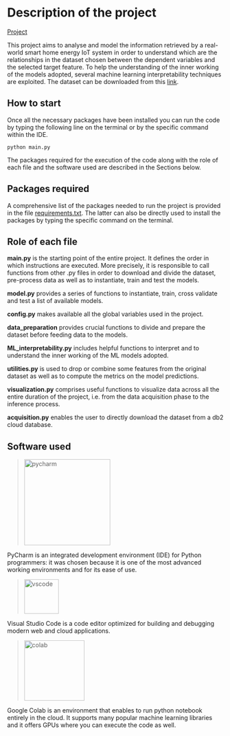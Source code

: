# Description of the project

[Project](https://github.com/EdoardoGruppi/IoT_Assignment)

This project aims to analyse and model the information retrieved by a real-world smart home energy IoT system in order to understand which are the relationships in the dataset chosen between the dependent variables and the selected target feature. To help the understanding of the inner working of the models adopted, several machine learning interpretability techniques are exploited. The dataset can be downloaded from this [link](https://www.kaggle.com/taranvee/smart-home-dataset-with-weather-information).

## How to start

Once all the necessary packages have been installed you can run the code by typing the following line on the terminal or by the specific command within the IDE.

```
python main.py
```

The packages required for the execution of the code along with the role of each file and the software used are described in the Sections below.

## Packages required

A comprehensive list of the packages needed to run the project is provided in the file [requirements.txt](https://github.com/EdoardoGruppi/IoT_Assignment/blob/main/requirements.txt). The latter can also be directly used to install the packages by typing the specific command on the terminal.

## Role of each file

**main.py** is the starting point of the entire project. It defines the order in which instructions are executed. More precisely, it is responsible to call functions from other .py files in order to download and divide the dataset, pre-process data as well as to instantiate, train and test the models.

**model.py** provides a series of functions to instantiate, train, cross validate and test a list of available models.

**config.py** makes available all the global variables used in the project.

**data_preparation** provides crucial functions to divide and prepare the dataset before feeding data to the models.

**ML_interpretability.py** includes helpful functions to interpret and to understand the inner working of the ML models adopted.

**utilities.py** is used to drop or combine some features from the original dataset as well as to compute the metrics on the model predictions.

**visualization.py** comprises useful functions to visualize data across all the entire duration of the project, i.e. from the data acquisition phase to the inference process.

**acquisition.py** enables the user to directly download the dataset from a db2 cloud database.

## Software used

> <img src="https://financesonline.com/uploads/2019/08/PyCharm_Logo1.png" width="200" alt="pycharm">

PyCharm is an integrated development environment (IDE) for Python programmers: it was chosen because it is one of the most advanced working environments and for its ease of use.

> <img src="https://user-images.githubusercontent.com/674621/71187801-14e60a80-2280-11ea-94c9-e56576f76baf.png" width="80" alt="vscode">

Visual Studio Code is a code editor optimized for building and debugging modern web and cloud applications.

> <img src="https://cdn-images-1.medium.com/max/1200/1*Lad06lrjlU9UZgSTHUoyfA.png" width="140" alt="colab">

Google Colab is an environment that enables to run python notebook entirely in the cloud. It supports many popular machine learning libraries and it offers GPUs where you can execute the code as well.
